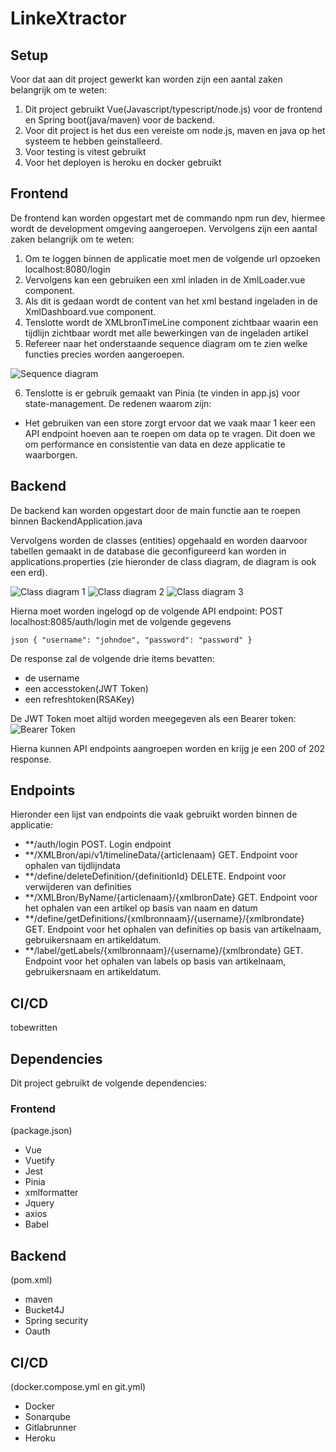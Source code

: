 # LinkeXtractor

## Setup
Voor dat aan dit project gewerkt kan worden zijn een aantal zaken belangrijk om te weten:

1. Dit project gebruikt Vue(Javascript/typescript/node.js) voor de frontend en Spring boot(java/maven) voor de backend.
2. Voor dit project is het dus een vereiste om node.js, maven en java op het systeem te hebben geinstalleerd.
3. Voor testing is vitest gebruikt
4. Voor het deployen is heroku en docker gebruikt

## Frontend
De frontend kan worden opgestart met de commando npm run dev, hiermee wordt de development omgeving aangeroepen. Vervolgens zijn een aantal zaken belangrijk om te weten:
1. Om te loggen binnen de applicatie moet men de volgende url opzoeken localhost:8080/login
2. Vervolgens kan een gebruiken een xml inladen in de XmlLoader.vue component. 
3. Als dit is gedaan wordt de content van het xml bestand ingeladen in de XmlDashboard.vue component.
4. Tenslotte wordt de XMLbronTimeLine component zichtbaar waarin een tijdlijn zichtbaar wordt met alle bewerkingen van de ingeladen artikel
5. Refereer naar het onderstaande sequence diagram om te zien welke functies precies worden aangeroepen.
 
![Sequence diagram](docs/image.png)

6. Tenslotte is er gebruik gemaakt van Pinia (te vinden in app.js) voor state-management. De redenen waarom zijn:
-  Het gebruiken van een store zorgt ervoor dat we vaak maar 1 keer een API endpoint hoeven aan te roepen om data op te vragen. Dit doen we om performance en consistentie van data en deze applicatie te waarborgen.

## Backend
De backend kan worden opgestart door de main functie aan te roepen binnen BackendApplication.java 

Vervolgens worden de classes (entities) opgehaald en worden daarvoor tabellen gemaakt in de database die geconfigureerd kan worden in applications.properties (zie hieronder de class diagram, de diagram is ook een erd).

![Class diagram 1](docs/image-1.png)
![Class diagram 2](docs/image-2.png)
![Class diagram 3](docs/image-3.png)

Hierna moet worden ingelogd op de volgende API endpoint: POST localhost:8085/auth/login met de volgende gegevens

``json
{
    "username": "johndoe",
    "password": "password"
}
``

De response zal de volgende drie items bevatten:
- de username
- een accesstoken(JWT Token)
- een refreshtoken(RSAKey)

De JWT Token moet altijd worden meegegeven als een Bearer token:
![Bearer Token](docs/image-4.png)

Hierna kunnen API endpoints aangroepen worden en krijg je een 200 of 202 response. 

## Endpoints
Hieronder een lijst van endpoints die vaak gebruikt worden binnen de applicatie:

- **/auth/login POST. Login endpoint
- **/XMLBron/api/v1/timelineData/{articlenaam} GET. Endpoint voor ophalen van tijdlijndata 
- **/define/deleteDefinition/{definitionId} DELETE. Endpoint voor verwijderen van definities
- **/XMLBron/ByName/{articlenaam}/{xmlbronDate} GET. Endpoint voor het ophalen van een artikel op basis van naam en datum
- **/define/getDefinitions/{xmlbronnaam}/{username}/{xmlbrondate} GET. Endpoint voor het ophalen van definities op basis van artikelnaam, gebruikersnaam en artikeldatum.
- **/label/getLabels/{xmlbronnaam}/{username}/{xmlbrondate} GET. Endpoint voor het ophalen van labels op basis van artikelnaam, gebruikersnaam en artikeldatum.

## CI/CD
tobewritten

## Dependencies
Dit project gebruikt de volgende dependencies:

### Frontend
(package.json)
- Vue
- Vuetify
- Jest
- Pinia
- xmlformatter
- Jquery
- axios
- Babel

## Backend
(pom.xml)
- maven
- Bucket4J
- Spring security
- Oauth

## CI/CD
(docker.compose.yml en git.yml)
- Docker
- Sonarqube
- Gitlabrunner
- Heroku